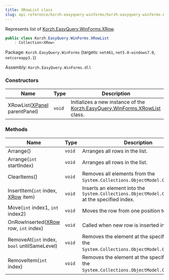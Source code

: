 ```yaml
---
title: XRowList class
slug: api-reference/korzh-easyquery-winforms/korzh-easyquery-winforms-namespace/xrowlist-class
---
```


Represents list of [Korzh.EasyQuery.WinForms.XRow](//easyquery/docs/api-reference/korzh-easyquery-winforms/korzh-easyquery-winforms-namespace/xrow-class).
```csharp
public class Korzh.EasyQuery.WinForms.XRowList
    : Collection<XRow>

```
Package: `Korzh.EasyQuery.WinForms` (targets: `net461`, `net5.0-windows7.0`, `netcoreapp3.1`)

Assembly: `Korzh.EasyQuery.WinForms.dll`

### Constructors

| Name | Type | Description | 
| --- | --- | --- | 
| XRowList([XPanel](//easyquery/docs/api-reference/korzh-easyquery-winforms/korzh-easyquery-winforms-namespace/xpanel-class) parentPanel) | `void` | Initializes a new instance of the [Korzh.EasyQuery.WinForms.XRowList](//easyquery/docs/api-reference/korzh-easyquery-winforms/korzh-easyquery-winforms-namespace/xrowlist-class) class. | 


### Methods

| Name | Type | Description | 
| --- | --- | --- | 
| Arrange() | `void` | Arranges all rows in the list. | 
| Arrange(`int` startIndex) | `void` | Arranges all rows in the list. | 
| ClearItems() | `void` | Removes all elements from the `System.Collections.ObjectModel.Collection'1`. | 
| InsertItem(`int` index, [XRow](//easyquery/docs/api-reference/korzh-easyquery-winforms/korzh-easyquery-winforms-namespace/xrow-class) item) | `void` | Inserts an element into the `System.Collections.ObjectModel.Collection'1` at the specified index. | 
| Move(`int` index1, `int` index2) | `void` | Moves the row from one position to another. | 
| OnRowInserted([XRow](//easyquery/docs/api-reference/korzh-easyquery-winforms/korzh-easyquery-winforms-namespace/xrow-class) row, `int` index) | `void` | Called when new row is inserted into panel. | 
| RemoveAt(`int` index, `bool` untilSameLevel) | `void` | Removes the element at the specified index of the `System.Collections.ObjectModel.Collection'1`. | 
| RemoveItem(`int` index) | `void` | Removes the element at the specified index of the `System.Collections.ObjectModel.Collection'1`. |